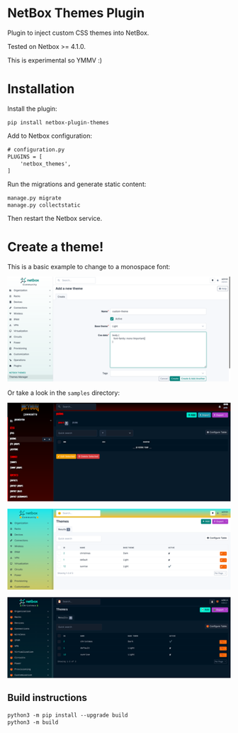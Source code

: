 # NetBox Themes Plugin

Plugin to inject custom CSS themes into NetBox.

Tested on Netbox >= 4.1.0.

This is experimental so YMMV :)

# Installation

Install the plugin:

```
pip install netbox-plugin-themes
```

Add to Netbox configuration:

```
# configuration.py
PLUGINS = [
    'netbox_themes',
]
```

Run the migrations and generate static content:

```
manage.py migrate
manage.py collectstatic
```

Then restart the Netbox service.

# Create a theme!

This is a basic example to change to a monospace font:

![Create a theme](media/create-theme.png?raw=true "Create a theme")

Or take a look in the `samples` directory:

![Doom](media/doom.png?raw=true "Doom theme")

![Sunrise](media/sunrise.png?raw=true "Sunrise theme")

![Christmas](media/christmas.png?raw=true "Christmas theme")

## Build instructions

```
python3 -m pip install --upgrade build
python3 -m build
```
